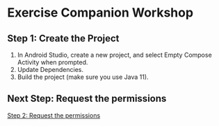# Exercise Companion Workshop

## Step 1: Create the Project

1. In Android Studio, create a new project, and select Empty Compose Activity when prompted.
2. Update Dependencies.
3. Build the project (make sure you use Java 11).

## Next Step: Request the permissions

[Step 2: Request the permissions](../../tree/step_02)

